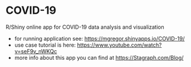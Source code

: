 # COVID-19
R/Shiny online app for COVID-19 data analysis and visualization

- for running application see: https://mgregor.shinyapps.io/COVID-19/
- use case tutorial is here: https://www.youtube.com/watch?v=seF9v_nWKQc
- more info about this app you can find at https://Stagraph.com/Blog/

